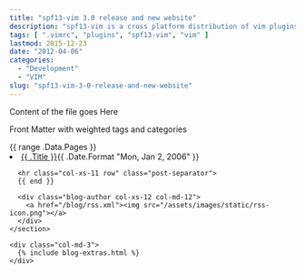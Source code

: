 ```yaml
---
title: "spf13-vim 3.0 release and new website"
description: "spf13-vim is a cross platform distribution of vim plugins and resources for Vim."
tags: [ ".vimrc", "plugins", "spf13-vim", "vim" ]
lastmod: 2015-12-23
date: "2012-04-06"
categories:
  - "Development"
  - "VIM"
slug: "spf13-vim-3-0-release-and-new-website"
---
```


Content of the file goes Here


Front Matter with weighted tags and categories

<main class="blog index">
  <section class="content with-extras">
    <section class="posts col-md-9 col-sm-12">
      {{ range .Data.Pages }}
        <li><span><a href="{{ .RelPermalink }}">{{ .Title }}</a><time class="pull-right post-list">{{ .Date.Format "Mon, Jan 2, 2006" }}</h4></time></span></span></li>

      <hr class="col-xs-11 row" class="post-separator">
      {{ end }}

      <div class="blog-author col-xs-12 col-md-12">
        <a href="/blog/rss.xml"><img src="/assets/images/static/rss-icon.png"></a>
      </div>
    </section>

    <div class="col-md-3">
      {% include blog-extras.html %}
    </div>
  </section>
</main>
